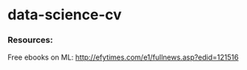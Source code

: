 data-science-cv
===============


### Resources:
Free ebooks on ML: http://efytimes.com/e1/fullnews.asp?edid=121516
